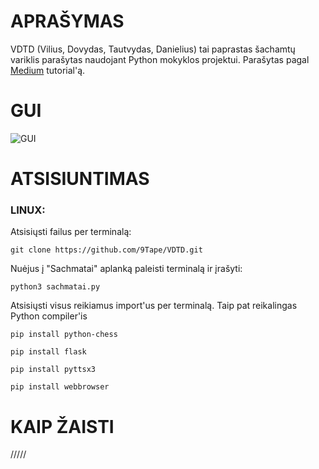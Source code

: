 # APRAŠYMAS
VDTD (Vilius, Dovydas, Tautvydas, Danielius) tai paprastas šachamtų variklis parašytas naudojant Python mokyklos projektui. Parašytas pagal [Medium](https://medium.com/dscvitpune/lets-create-a-chess-ai-8542a12afef) tutorial'ą.

# GUI

![GUI](https://cdn.discordapp.com/attachments/753632916327760033/984919528385441872/unknown.png)

# ATSISIUNTIMAS
### LINUX:
Atsisiųsti failus per terminalą:

`git clone https://github.com/9Tape/VDTD.git`

Nuėjus į "Sachmatai" aplanką paleisti terminalą ir įrašyti:

`python3 sachmatai.py`

Atsisiųsti visus reikiamus import'us per terminalą. Taip pat reikalingas Python compiler'is

`pip install python-chess`

`pip install flask`

`pip install pyttsx3`

`pip install webbrowser`

# KAIP ŽAISTI

/////
